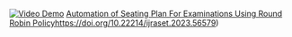[![Video Demo](https://example.com/path/to/your/video.png)](https://drive.google.com/file/d/1AaiRJEmJLGtuPwraWRgv1UWl0RfsGk6Q/view?usp=sharing)
[Automation of Seating Plan For Examinations Using Round Robin Policy](https://doi.org/10.22214/ijraset.2023.56579)https://doi.org/10.22214/ijraset.2023.56579)


